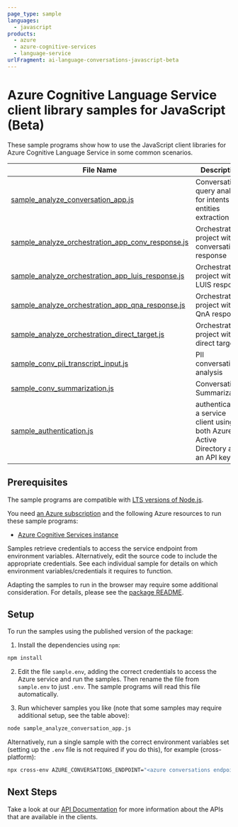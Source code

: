 ```yaml
---
page_type: sample
languages:
  - javascript
products:
  - azure
  - azure-cognitive-services
  - language-service
urlFragment: ai-language-conversations-javascript-beta
---
```


# Azure Cognitive Language Service client library samples for JavaScript (Beta)

These sample programs show how to use the JavaScript client libraries for Azure Cognitive Language Service in some common scenarios.

| **File Name**                                                                                       | **Description**                                                                 |
| --------------------------------------------------------------------------------------------------- | ------------------------------------------------------------------------------- |
| [sample_analyze_conversation_app.js][sample_analyze_conversation_app]                               | Conversational query analysis for intents and entities extraction               |
| [sample_analyze_orchestration_app_conv_response.js][sample_analyze_orchestration_app_conv_response] | Orchestration project with conversational response                              |
| [sample_analyze_orchestration_app_luis_response.js][sample_analyze_orchestration_app_luis_response] | Orchestration project with LUIS response                                        |
| [sample_analyze_orchestration_app_qna_response.js][sample_analyze_orchestration_app_qna_response]   | Orchestration project with QnA response                                         |
| [sample_analyze_orchestration_direct_target.js][sample_analyze_orchestration_direct_target]         | Orchestration project with direct target                                        |
| [sample_conv_pii_transcript_input.js][sample_conv_pii_transcript_input]                             | PII conversational analysis                                                     |
| [sample_conv_summarization.js][sample_conv_summarization]                                           | Conversation Summarization                                                      |
| [sample_authentication.js][sample_authentication]                                                   | authenticates a service client using both Azure Active Directory and an API key |

## Prerequisites

The sample programs are compatible with [LTS versions of Node.js](https://nodejs.org/about/releases/).

You need [an Azure subscription][freesub] and the following Azure resources to run these sample programs:

- [Azure Cognitive Services instance][createinstance_azurecognitiveservicesinstance]

Samples retrieve credentials to access the service endpoint from environment variables. Alternatively, edit the source code to include the appropriate credentials. See each individual sample for details on which environment variables/credentials it requires to function.

Adapting the samples to run in the browser may require some additional consideration. For details, please see the [package README][package].

## Setup

To run the samples using the published version of the package:

1. Install the dependencies using `npm`:

```bash
npm install
```

2. Edit the file `sample.env`, adding the correct credentials to access the Azure service and run the samples. Then rename the file from `sample.env` to just `.env`. The sample programs will read this file automatically.

3. Run whichever samples you like (note that some samples may require additional setup, see the table above):

```bash
node sample_analyze_conversation_app.js
```

Alternatively, run a single sample with the correct environment variables set (setting up the `.env` file is not required if you do this), for example (cross-platform):

```bash
npx cross-env AZURE_CONVERSATIONS_ENDPOINT="<azure conversations endpoint>" AZURE_CONVERSATIONS_KEY="<azure conversations key>" AZURE_CONVERSATIONS_PROJECT_NAME="<azure conversations project name>" AZURE_CONVERSATIONS_DEPLOYMENT_NAME="<azure conversations deployment name>" node sample_analyze_conversation_app.js
```

## Next Steps

Take a look at our [API Documentation][apiref] for more information about the APIs that are available in the clients.

[sample_analyze_conversation_app]: https://github.com/Azure/azure-sdk-for-js/blob/main/sdk/cognitivelanguage/ai-language-conversations/samples/v1-beta/javascript/sample_analyze_conversation_app.js
[sample_analyze_orchestration_app_conv_response]: https://github.com/Azure/azure-sdk-for-js/blob/main/sdk/cognitivelanguage/ai-language-conversations/samples/v1-beta/javascript/sample_analyze_orchestration_app_conv_response.js
[sample_analyze_orchestration_app_luis_response]: https://github.com/Azure/azure-sdk-for-js/blob/main/sdk/cognitivelanguage/ai-language-conversations/samples/v1-beta/javascript/sample_analyze_orchestration_app_luis_response.js
[sample_analyze_orchestration_app_qna_response]: https://github.com/Azure/azure-sdk-for-js/blob/main/sdk/cognitivelanguage/ai-language-conversations/samples/v1-beta/javascript/sample_analyze_orchestration_app_qna_response.js
[sample_analyze_orchestration_direct_target]: https://github.com/Azure/azure-sdk-for-js/blob/main/sdk/cognitivelanguage/ai-language-conversations/samples/v1-beta/javascript/sample_analyze_orchestration_direct_target.js
[sample_conv_pii_transcript_input]: https://github.com/Azure/azure-sdk-for-js/blob/main/sdk/cognitivelanguage/ai-language-conversations/samples/v1-beta/javascript/sample_conv_pii_transcript_input.js
[sample_conv_summarization]: https://github.com/Azure/azure-sdk-for-js/blob/main/sdk/cognitivelanguage/ai-language-conversations/samples/v1-beta/javascript/sample_conv_summarization.js
[sample_authentication]: https://github.com/Azure/azure-sdk-for-js/blob/main/sdk/cognitivelanguage/ai-language-conversations/samples/v1-beta/javascript/sample_authentication.js
[apiref]: https://docs.microsoft.com/javascript/api/@azure/ai-language-conversations
[freesub]: https://azure.microsoft.com/free/
[createinstance_azurecognitiveservicesinstance]: https://docs.microsoft.com/azure/cognitive-services/cognitive-services-apis-create-account
[package]: https://github.com/Azure/azure-sdk-for-js/tree/main/sdk/cognitivelanguage/ai-language-conversations/README.md
